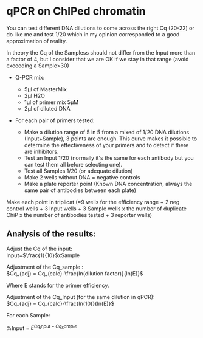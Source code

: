 # qPCR on ChIPed chromatin





You can test different DNA dilutions to come across the right Cq (20-22) or do like me and test 1/20 which in my opinion corresponded to a good approximation of reality.

In theory the Cq of the Sampless should not differ from the Input more than a factor of 4, but I consider that we are OK if we stay in that range (avoid exceeding a Sample>30)


* Q-PCR mix: 
    + 5μl of MasterMix 
    + 2μl H2O 
    + 1μl of primer mix 5μM 
    + 2μl of diluted DNA

* For each pair of primers tested:

    + Make a dilution range of 5 in 5 from a mixed of 1/20 DNA dilutions (Input+Sample), 3 points are enough. This curve makes it possible to determine the effectiveness of your primers and to detect if there are inhibitors.
    + Test an Input 1/20 (normally it's the same for each antibody but you can test them all before selecting one).
    + Test all Samples 1/20 (or adequate dilution)
    + Make 2 wells without DNA = negative controls
    + Make a plate reporter point (Known DNA concentration, always the same pair of antibodies between each plate)


Make each point in triplicat (=9 wells for the efficiency range + 2 neg control wells + 3 Input wells + 3 Sample wells x the number of duplicate ChiP x the number of antibodies tested + 3 reporter wells)

## Analysis of the results:


Adjust the Cq of the input:\
Input=$\frac{1}{10}$xSample

Adjustment of the Cq_sample :\
$Cq_{adj} = Cq_{calc}-\frac{ln(dilution factor)}{ln(E)}$

Where E stands for the primer efficiency.


Adjustment of the Cq_Input (for the same dilution in qPCR):\
$Cq_{adj} = Cq_{calc}-\frac{ln(10)}{ln(E)}$


For each Sample:

%Input = $E^{Cq_Input-Cq_Sample}$